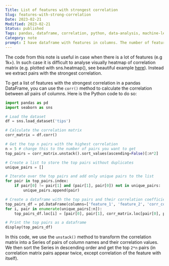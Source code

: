 ```yaml
---
Title: List of features with strongest correlation
Slug: features-with-strong-correlation
Date: 2023-02-21
Modified: 2023-02-21
Status: published
Tags: pandas, dataframe, correlation, python, data-analysis, machine-learning, AI, decorrelation
Category: note
prompt: I have dataframe with features in columns. The number of features is large - more than 1000. How to get list of the features that has the stongest correlation? Give me python code for that.
---
```


The code from this note is useful in case when there is a lot of features (e.g 1k+). In such case it is difficult to analyse visually heatmap of correlation matrix (e.g. plotted with sns.heatmap(), see beautiful example [here](https://seaborn.pydata.org/examples/many_pairwise_correlations.html)). Instead we extract pairs with the strongest correlation.

To get a list of features with the strongest correlation in a pandas DataFrame, you can use the `corr()` method to calculate the correlation between all pairs of columns. Here is the Python code to do so:

```python
import pandas as pd
import seaborn as sns

# Load the dataset
df = sns.load_dataset('tips')

# Calculate the correlation matrix
corr_matrix = df.corr()

# Get the top n pairs with the highest correlation
n = 5 # change this to the number of pairs you want to get
top_pairs = corr_matrix.unstack().sort_values(ascending=False)[:n*2]

# Create a list to store the top pairs without duplicates
unique_pairs = []

# Iterate over the top pairs and add only unique pairs to the list
for pair in top_pairs.index:
    if pair[0] != pair[1] and (pair[1], pair[0]) not in unique_pairs:
        unique_pairs.append(pair)

# Create a dataframe with the top pairs and their correlation coefficients
top_pairs_df = pd.DataFrame(columns=['feature_1', 'feature_2', 'corr_coef'])
for i, pair in enumerate(unique_pairs[:n]):
    top_pairs_df.loc[i] = [pair[0], pair[1], corr_matrix.loc[pair[0], pair[1]]]

# Print the top pairs as a dataframe
display(top_pairs_df)
```

In this code, we use the `unstack()` method to transform the correlation matrix into a Series of pairs of column names and their correlation values. We then sort the Series in descending order and get the top `2*n` pairs (in correlation matrix pairs appear twice, except correlation of the feature with itself). 